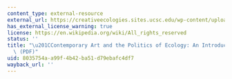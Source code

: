 ```yaml
---
content_type: external-resource
external_url: https://creativeecologies.sites.ucsc.edu/wp-content/uploads/sites/196/2015/07/Demos-Intro-Third-Text.pdf
has_external_license_warning: true
license: https://en.wikipedia.org/wiki/All_rights_reserved
status: ''
title: "\u201CContemporary Art and the Politics of Ecology: An Introduction.\u201D\
  \ (PDF)"
uid: 8035754a-a99f-4b42-ba51-d79ebafc4df7
wayback_url: ''
---
```

